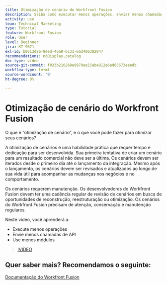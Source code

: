 ```yaml
---
title: Otimização de cenário do Workfront Fusion
description: Saiba como executar menos operações, enviar menos chamadas de API e usar menos módulos, tudo no [!DNL Adobe Workfront Fusion].
activity: use
team: Technical Marketing
type: Tutorial
feature: Workfront Fusion
role: User
level: Beginner
jira: KT-9071
exl-id: b0613d86-9eed-46a9-bc31-6ad406382047
recommendations: noDisplay,catalog
doc-type: video
source-git-commit: f033b210268e8979ee15abe812e6ad85673eeedb
workflow-type: tm+mt
source-wordcount: '0'
ht-degree: 0%

---
```


# Otimização de cenário do Workfront Fusion

O que é “otimização de cenário”, e o que você pode fazer para otimizar seus cenários?

A otimização de cenários é uma habilidade prática que requer tempo e dedicação para ser desenvolvida. Sua primeira tentativa de criar um cenário para um resultado comercial não deve ser a última. Os cenários devem ser iterados desde o primeiro dia até o lançamento da integração. Mesmo após o lançamento, os cenários devem ser revisados e atualizados ao longo de sua vida útil para acompanhar as mudanças nos negócios e no comportamento.

Os cenários requerem manutenção. Os desenvolvedores do Workfront Fusion devem ter uma cadência regular de revisão de cenários em busca de oportunidades de reconstrução, reestruturação ou otimização. Os cenários do Workfront Fusion precisam de atenção, conservação e manutenção regulares.

Neste vídeo, você aprenderá a:

* Execute menos operações
* Envie menos chamadas de API
* Use menos módulos

>[!VIDEO](https://video.tv.adobe.com/v/335313/?quality=12&learn=on)

## Quer saber mais? Recomendamos o seguinte:

[Documentação do Workfront Fusion](https://experienceleague.adobe.com/docs/workfront/using/adobe-workfront-fusion/workfront-fusion-2.html?lang=br)
